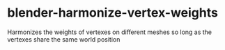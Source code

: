 # blender-harmonize-vertex-weights
Harmonizes the weights of vertexes on different meshes so long as the vertexes share the same world position
